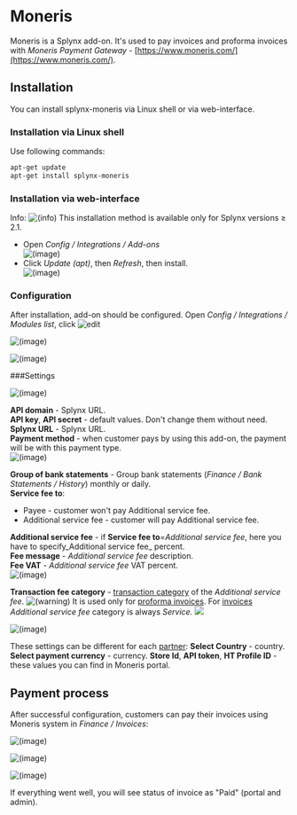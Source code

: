 Moneris
=======

Moneris is a Splynx add-on. It's used to pay invoices and proforma invoices with _Moneris Payment Gateway_ -  [https://www.moneris.com/](https://www.moneris.com/).

## Installation

You can install splynx-moneris via Linux shell or via web-interface.

### Installation via Linux shell

Use following commands:

```bash
apt-get update
apt-get install splynx-moneris
```

### Installation via web-interface

 Info: <icon class="image-icon">![(info)](information.png) This installation method is available only for Splynx versions ≥ 2.1.

* Open _Config / Integrations / Add-ons_  
  ![(image)](image2018-8-21_9-43-43.png)
* Click _Update (apt)_, then _Refresh_, then install.  
  ![(image)](image2018-8-21_9-47-57.png)

### Configuration

After installation, add-on should be configured. Open _Config / Integrations / Modules list_, click <icon class="image-icon">![edit](image2018-8-21_9-56-59.png)</icon>

![(image)](1.png)

![(image)](2.png)

###Settings

![(image)](image2018-8-21_10-49-8.png)

**API domain** - Splynx URL.  
**API key**, **API secret** - default values. Don't change them without need.  
**Splynx URL** - Splynx URL.  
**Payment method** - when customer pays by using this add-on, the payment will be with this payment type.  
![(image)](image2018-8-21_10-54-36.png)

**Group of bank statements** - Group bank statements (_Finance / Bank Statements / History_) monthly or daily.  
**Service fee to**:

* Payee - customer won't pay Additional service fee.
* Additional service fee - customer will pay Additional service fee.

**Additional service fee** - if **Service fee to**=_Additional service fee_, here you have to specify_Additional service fee_ percent.  
**Fee message** - _Additional service fee_ description.  
**Fee VAT** - _Additional service fee_ VAT percent.  
![(image)](image2018-8-21_11-20-24.png)

**Transaction fee category** - [transaction category](configuration/finance/transaction_categories/transaction_categories.md) of the _Additional service fee_.
<icon class="image-icon">![(warning)](warning.png)</icon> It is used only for [proforma invoices](finance/proforma_invoices/proforma_invoices.md). For [invoices](finance/invoices/invoices.md) _Additional service fee_ category is always _Service._
![](image2018-8-21_11-24-30.png)

![(image)](image2018-8-21_11-29-22.png)

These settings can be different for each [partner](administration/main/partners/partners.md):
**Select Country** - country.
**Select payment currency** - currency.
**Store Id**, **API token**, **HT Profile ID** - these values you can find in Moneris portal.

## Payment process

After successful configuration, customers can pay their invoices using Moneris system in _Finance / Invoices_:

![(image)](4.png)

![(image)](5.png)

![(image)](6.png)

If everything went well, you will see status of invoice as "Paid" (portal and admin).
